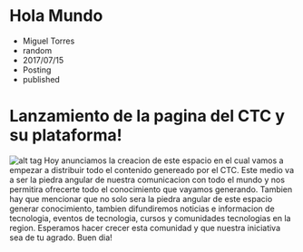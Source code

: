 # Hola Mundo
- Miguel Torres
- random
- 2017/07/15
- Posting
- published

Lanzamiento de la pagina del CTC y su plataforma!
===================
![alt tag](http://www.clubtecnologia.org/ctc-home/blog/images/ctc.jpg)
Hoy anunciamos la creacion de este espacio en el cual vamos a empezar a distribuir todo el contenido genereado por el CTC. Este medio va a ser la piedra angular de nuestra comunicacion con todo el mundo y nos permitira ofrecerte todo el conocimiento que vayamos generando.
Tambien hay que mencionar que no solo sera la piedra angular de este espacio generar conocimiento, tambien difundiremos noticias e informacion de tecnologia, eventos de tecnologia, cursos y comunidades tecnologias en la region.
Esperamos hacer crecer esta comunidad y que nuestra iniciativa sea de tu agrado.
Buen dia!